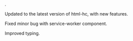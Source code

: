 .

Updated to the latest version of html-hc, with new features.

Fixed minor bug with service-worker component.

Improved typing.